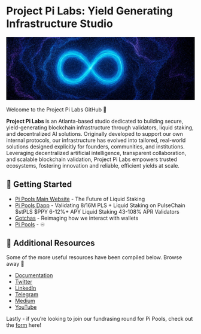 # Project Pi Labs: Yield Generating Infrastructure Studio 

![project pi banner](/assets/1500x500.jpeg)

Welcome to the Project Pi Labs GitHub 🔨

**Project Pi Labs** is an Atlanta-based studio dedicated to building secure, yield-generating blockchain infrastructure through validators, liquid staking, and decentralized AI solutions. Originally developed to support our own internal protocols, our infrastructure has evolved into tailored, real-world solutions designed explicitly for founders, communities, and institutions. Leveraging decentralized artificial intelligence, transparent collaboration, and scalable blockchain validation, Project Pi Labs empowers trusted ecosystems, fostering innovation and reliable, efficient yields at scale.


## 🚀 Getting Started


- [Pi Pools Main Website](https://www.projectpi.xyz/) - The Future of Liquid Staking
- [Pi Pools Dapp](https://app.projectpi.xyz/) -  Validating 8/16M PLS + Liquid Staking on PulseChain $stPLS $PPY 6-12%+ APY Liquid Staking 43-108% APR Validators
- [Gotchas](https://gotchas.fun/) - Reimaging how we interact with wallets
- [Pi Pools](https://liquid-os.io) -  ♾️

## 🔗 Additional Resources

Some of the more useful resources have been compiled below. Browse away 📜

- [Documentation](https://docs.projectpi.xyz/welcome/)
- [Twitter](https://x.com/ProjectPiLabs)
- [LinkedIn](https://www.linkedin.com/company/projectpilabs/)
- [Telegram](https://t.me/ProjectPiLabs)
- [Medium](https://medium.com/@projectpi/)
- [YouTube](https://www.youtube.com/@Project_Pi)


Lastly - if you’re looking to join our fundrasing round for Pi Pools, check out the [form](https://share.hsforms.com/1_fvLprLlQOWeXa1FOxHZxgqg6ix) here!
